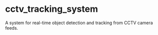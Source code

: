 # cctv_tracking_system
A system for real-time object detection and tracking from CCTV camera feeds.

